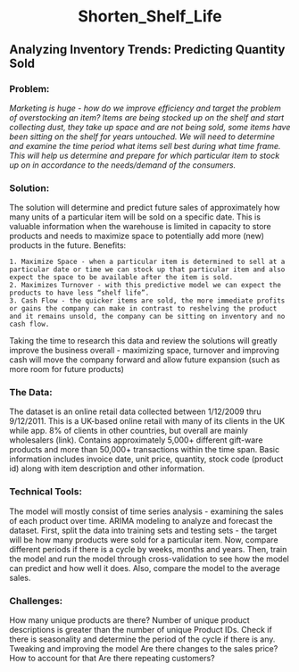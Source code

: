 # <center>Shorten_Shelf_Life

## Analyzing Inventory Trends: Predicting Quantity Sold

### Problem:

<i>Marketing is huge - how do we improve efficiency and target the problem of overstocking an item? Items are being stocked up on the shelf and start collecting dust, they take up space and are not being sold, some items have been sitting on the shelf for years untouched. We will need to determine and examine the time period what items sell best during what time frame. This will help us determine and prepare for which particular item to stock up on in accordance to the needs/demand of the consumers.</i>

### Solution:
The solution will determine and predict future sales of approximately how many units of a particular item will be sold on a specific date. This is valuable information when the warehouse is limited in capacity to store products and needs to maximize space to potentially add more (new) products in the future.
Benefits:

	1. Maximize Space - when a particular item is determined to sell at a particular date or time we can stock up that particular item and also expect the space to be available after the item is sold.
	2. Maximizes Turnover - with this predictive model we can expect the products to have less “shelf life”. 
	3. Cash Flow - the quicker items are sold, the more immediate profits or gains the company can make in contrast to reshelving the product and it remains unsold, the company can be sitting on inventory and no cash flow.

Taking the time to research this data and review the solutions will greatly improve the 
business overall - maximizing space, turnover and improving cash will move the company forward and allow future expansion (such as more room for future products)
	

### The Data:
The dataset is an online retail data collected between 1/12/2009 thru 9/12/2011. This is a UK-based online retail with many of its clients in the UK while app. 8% of clients in other countries, but overall are mainly wholesalers (link). Contains approximately 5,000+ different gift-ware products and more than 50,000+ transactions within the time span. Basic information includes invoice date, unit price, quantity, stock code (product id) along with item description and other information.


### Technical Tools:
The model will mostly consist of time series analysis - examining the sales of each product over time. ARIMA modeling to analyze and forecast the dataset. First, split the data into training sets and testing sets - the target will be how many products were sold for a particular item. Now, compare different periods if there is a cycle by weeks, months and years. Then, train the model and run the model through cross-validation to see how the model can predict and how well it does. Also, compare the model to the average sales.  

### Challenges:
How many unique products are there? Number of unique product descriptions is greater than the number of unique Product IDs. 
Check if there is seasonality and determine the period of the cycle if there is any.
Tweaking and improving the model
Are there changes to the sales price? 
How to account for that
Are there repeating customers?




